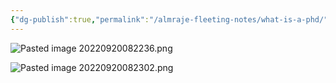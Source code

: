 ```yaml
---
{"dg-publish":true,"permalink":"/almraje-fleeting-notes/what-is-a-phd/"}
---
```


![Pasted image 20220920082236.png](/img/user/%D8%A3%D8%AE%D8%B1%20Other/Attachments/Pasted%20image%2020220920082236.png)

![Pasted image 20220920082302.png](/img/user/%D8%A3%D8%AE%D8%B1%20Other/Attachments/Pasted%20image%2020220920082302.png)